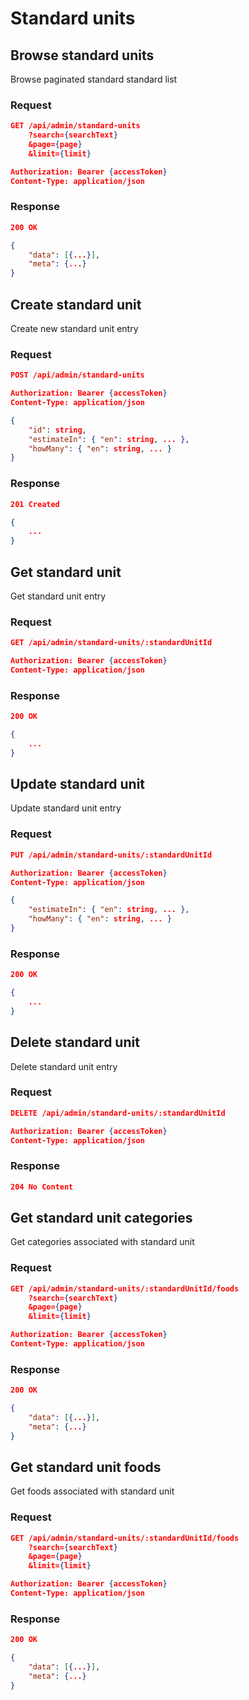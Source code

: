# Standard units

## Browse standard units

Browse paginated standard standard list

### Request

```json
GET /api/admin/standard-units
    ?search={searchText}
    &page={page}
    &limit={limit}

Authorization: Bearer {accessToken}
Content-Type: application/json
```

### Response

```json
200 OK

{
    "data": [{...}],
    "meta": {...}
}
```

## Create standard unit

Create new standard unit entry

### Request

```json
POST /api/admin/standard-units

Authorization: Bearer {accessToken}
Content-Type: application/json

{
    "id": string,
    "estimateIn": { "en": string, ... },
    "howMany": { "en": string, ... }
}
```

### Response

```json
201 Created

{
    ...
}
```

## Get standard unit

Get standard unit entry

### Request

```json
GET /api/admin/standard-units/:standardUnitId

Authorization: Bearer {accessToken}
Content-Type: application/json
```

### Response

```json
200 OK

{
    ...
}
```

## Update standard unit

Update standard unit entry

### Request

```json
PUT /api/admin/standard-units/:standardUnitId

Authorization: Bearer {accessToken}
Content-Type: application/json

{
    "estimateIn": { "en": string, ... },
    "howMany": { "en": string, ... }
}
```

### Response

```json
200 OK

{
    ...
}
```

## Delete standard unit

Delete standard unit entry

### Request

```json
DELETE /api/admin/standard-units/:standardUnitId

Authorization: Bearer {accessToken}
Content-Type: application/json
```

### Response

```json
204 No Content
```

## Get standard unit categories

Get categories associated with standard unit

### Request

```json
GET /api/admin/standard-units/:standardUnitId/foods
    ?search={searchText}
    &page={page}
    &limit={limit}

Authorization: Bearer {accessToken}
Content-Type: application/json
```

### Response

```json
200 OK

{
    "data": [{...}],
    "meta": {...}
}
```

## Get standard unit foods

Get foods associated with standard unit

### Request

```json
GET /api/admin/standard-units/:standardUnitId/foods
    ?search={searchText}
    &page={page}
    &limit={limit}

Authorization: Bearer {accessToken}
Content-Type: application/json
```

### Response

```json
200 OK

{
    "data": [{...}],
    "meta": {...}
}
```
